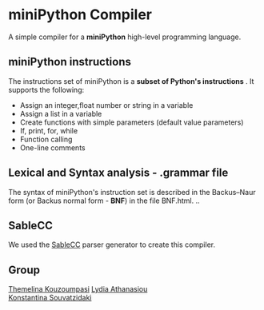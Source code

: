 # miniPython Compiler
A simple compiler for a **miniPython** high-level programming language.

## miniPython instructions
The instructions set of miniPython is a **subset of Python's instructions** . It supports the following:
- Assign an integer,float number or string in a variable
- Assign a list in a variable
- Create functions with simple parameters (default value parameters)
- If, print, for, while 
- Function calling
- One-line comments

## Lexical and Syntax analysis - .grammar file
The syntax of miniPython's instruction set is described in the Backus–Naur form (or Backus normal form - **BNF**) in the file BNF.html.
..

## SableCC
We used the [SableCC](https://sablecc.org/) parser generator to create this compiler.
## Group
[Themelina Kouzoumpasi](https://github.com/themelinaKz)
[Lydia Athanasiou](https://github.com/lydia-ath)  
[Konstantina Souvatzidaki](https://github.com/k-souvatzidaki)
